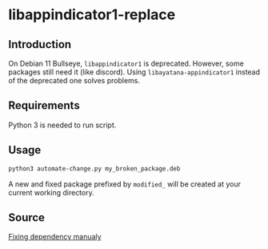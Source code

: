 # libappindicator1-replace

## Introduction

On Debian 11 Bullseye, `libappindicator1` is deprecated. However, some packages still need it (like discord).
Using `libayatana-appindicator1` instead of the deprecated one solves problems.

## Requirements

Python 3 is needed to run script.

## Usage

```bash
python3 automate-change.py my_broken_package.deb
```

A new and fixed package prefixed by `modified_` will be created at your current working directory.

## Source

[Fixing dependency manualy](https://medium.com/@kasunmaduraeng/how-to-modify-and-repack-deb-package-436f8351af41)
